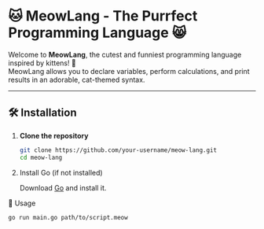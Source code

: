 # 🐱 MeowLang - The Purrfect Programming Language 😸

Welcome to **MeowLang**, the cutest and funniest programming language inspired by kittens! 🐾  
MeowLang allows you to declare variables, perform calculations, and print results in an adorable, cat-themed syntax.  

---

## 🛠 Installation

1. **Clone the repository**  
   ```sh
   git clone https://github.com/your-username/meow-lang.git 
   cd meow-lang
   ```
2. Install Go (if not installed)

   Download [Go](https://go.dev/doc/install) and install it.

🐾 Usage

  ```
  go run main.go path/to/script.meow
  ```
